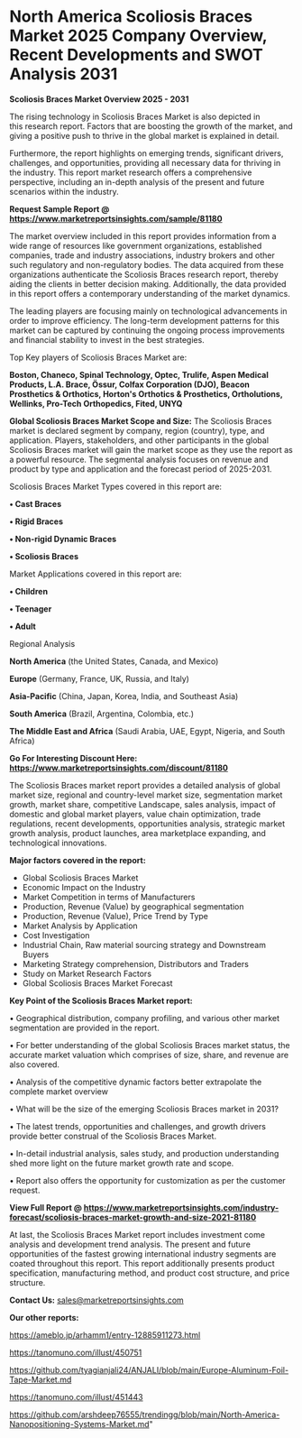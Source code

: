 # North America Scoliosis Braces Market 2025 Company Overview, Recent Developments and SWOT Analysis 2031

<Strong> Scoliosis Braces Market Overview 2025 - 2031</strong>

The rising technology in Scoliosis Braces Market is also depicted in this research report. Factors that are boosting the growth of the market, and giving a positive push to thrive in the global market is explained in detail.

Furthermore, the report highlights on emerging trends, significant drivers, challenges, and opportunities, providing all necessary data for thriving in the industry. This report market research offers a comprehensive perspective, including an in-depth analysis of the present and future scenarios within the industry.

<strong>Request Sample Report @ <a href=https://www.marketreportsinsights.com/sample/81180>https://www.marketreportsinsights.com/sample/81180</a></strong>

The market overview included in this report provides information from a wide range of resources like government organizations, established companies, trade and industry associations, industry brokers and other such regulatory and non-regulatory bodies. The data acquired from these organizations authenticate the Scoliosis Braces research report, thereby aiding the clients in better decision making. Additionally, the data provided in this report offers a contemporary understanding of the market dynamics.

The leading players are focusing mainly on technological advancements in order to improve efficiency. The long-term development patterns for this market can be captured by continuing the ongoing process improvements and financial stability to invest in the best strategies.

Top Key players of Scoliosis Braces Market are:

<strong>Boston, Chaneco, Spinal Technology, Optec, Trulife, Aspen Medical Products, L.A. Brace, Össur, Colfax Corporation (DJO), Beacon Prosthetics & Orthotics, Horton&#39;s Orthotics & Prosthetics, Ortholutions, Wellinks, Pro-Tech Orthopedics, Fited, UNYQ</strong>

<strong><b>Global Scoliosis Braces Market Scope and Size:</b></strong>
The Scoliosis Braces market is declared segment by company, region (country), type, and application. Players, stakeholders, and other participants in the global Scoliosis Braces market will gain the market scope as they use the report as a powerful resource. The segmental analysis focuses on revenue and product by type and application and the forecast period of 2025-2031.

Scoliosis Braces Market Types covered in this report are:

<strong>• Cast Braces

• Rigid Braces

• Non-rigid Dynamic Braces

• Scoliosis Braces</strong>

Market Applications covered in this report are:

<strong>• Children

• Teenager

• Adult</strong> 

Regional Analysis

<strong>North America</strong> (the United States, Canada, and Mexico)

<strong>Europe</strong> (Germany, France, UK, Russia, and Italy)

<strong>Asia-Pacific</strong> (China, Japan, Korea, India, and Southeast Asia)

<strong>South America</strong> (Brazil, Argentina, Colombia, etc.)

<strong>The Middle East and Africa</strong> (Saudi Arabia, UAE, Egypt, Nigeria, and South Africa)

<strong>Go For Interesting Discount Here: <a href=https://www.marketreportsinsights.com/discount/81180>https://www.marketreportsinsights.com/discount/81180</a></strong>

The Scoliosis Braces market report provides a detailed analysis of global market size, regional and country-level market size, segmentation market growth, market share, competitive Landscape, sales analysis, impact of domestic and global market players, value chain optimization, trade regulations, recent developments, opportunities analysis, strategic market growth analysis, product launches, area marketplace expanding, and technological innovations.

<strong><b>Major factors covered in the report:</b></strong>
<ul>
  <li>Global Scoliosis Braces Market </li>
  <li>Economic Impact on the Industry</li>
  <li>Market Competition in terms of Manufacturers</li>
  <li>Production, Revenue (Value) by geographical segmentation</li>
  <li>Production, Revenue (Value), Price Trend by Type</li>
  <li>Market Analysis by Application</li>
  <li>Cost Investigation</li>
  <li>Industrial Chain, Raw material sourcing strategy and Downstream Buyers</li>
  <li>Marketing Strategy comprehension, Distributors and Traders</li>
  <li>Study on Market Research Factors</li>
  <li>Global Scoliosis Braces Market Forecast</li>
</ul>

<strong><b>Key Point of the Scoliosis Braces Market report:</b></strong>

• Geographical distribution, company profiling, and various other market segmentation are provided in the report.

• For better understanding of the global Scoliosis Braces market status, the accurate market valuation which comprises of size, share, and revenue are also covered.

• Analysis of the competitive dynamic factors better extrapolate the complete market overview

• What will be the size of the emerging Scoliosis Braces market in 2031?

• The latest trends, opportunities and challenges, and growth drivers provide better construal of the Scoliosis Braces Market.

• In-detail industrial analysis, sales study, and production understanding shed more light on the future market growth rate and scope.

• Report also offers the opportunity for customization as per the customer request.

<strong><b>View Full Report @ <a href=https://www.marketreportsinsights.com/industry-forecast/scoliosis-braces-market-growth-and-size-2021-81180>https://www.marketreportsinsights.com/industry-forecast/scoliosis-braces-market-growth-and-size-2021-81180</a></b></strong>


At last, the Scoliosis Braces Market report includes investment come analysis and development trend analysis. The present and future opportunities of the fastest growing international industry segments are coated throughout this report. This report additionally presents product specification, manufacturing method, and product cost structure, and price structure.

<strong>Contact Us:</strong>
sales@marketreportsinsights.com

<strong>Our other reports:</strong>

<a href=https://ameblo.jp/arhamm1/entry-12885911273.html>https://ameblo.jp/arhamm1/entry-12885911273.html</a>

<a href=https://tanomuno.com/illust/450751>https://tanomuno.com/illust/450751</a>

<a href=https://github.com/tyagianjali24/ANJALI/blob/main/Europe-Aluminum-Foil-Tape-Market.md>https://github.com/tyagianjali24/ANJALI/blob/main/Europe-Aluminum-Foil-Tape-Market.md</a>

<a href=https://tanomuno.com/illust/451443>https://tanomuno.com/illust/451443</a>

<a href=https://github.com/arshdeep76555/trendingg/blob/main/North-America-Nanopositioning-Systems-Market.md>https://github.com/arshdeep76555/trendingg/blob/main/North-America-Nanopositioning-Systems-Market.md</a>"
